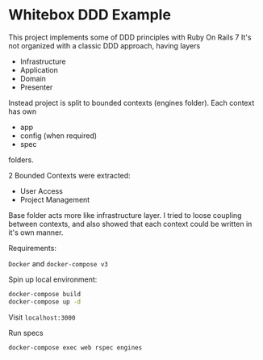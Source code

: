 # Whitebox DDD Example

This project implements some of DDD principles with Ruby On Rails 7
It's not organized with a classic DDD approach, having layers
 * Infrastructure
 * Application
 * Domain
 * Presenter
 
 Instead project is split to bounded contexts (engines folder). Each context has own 
* app
* config (when required)
* spec

folders. 
  
2 Bounded Contexts were extracted:
 * User Access
 * Project Management

Base folder acts more like infrastructure layer. I tried to loose coupling between contexts,
and also showed that each context could be written in it's own manner.

Requirements:

`Docker` and `docker-compose v3` 

Spin up local environment:

```Bash
docker-compose build
docker-compose up -d
```

Visit `localhost:3000`

Run specs

```Bash
docker-compose exec web rspec engines
```
